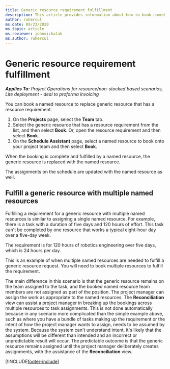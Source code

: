 ```yaml
---
title: Generic resource requirement fulfillment
description: This article provides information about how to book named resources for a generic resource requirement.
author: ruhercul
ms.date: 09/23/2020
ms.topic: article
ms.reviewer: johnmichalak
ms.author: ruhercul
---
```


# Generic resource requirement fulfillment

_**Applies To:** Project Operations for resource/non-stocked based scenarios, Lite deployment - deal to proforma invoicing_

You can book a named resource to replace generic resource that has a resource requirement.

1. On the **Projects** page, select the **Team** tab.
2. Select the generic resource that has a resource requirement from the list, and then select **Book**. Or, open the resource requirement and then select **Book**.
3. On the **Schedule Assistant** page, select a named resource to book onto your project team and then select **Book**.

When the booking is complete and fulfilled by a named resource, the generic resource is replaced with the named resource.

The assignments on the schedule are updated with the named resource as well.

## Fulfill a generic resource with multiple named resources
Fulfilling a requirement for a generic resource with multiple named resources is similar to assigning a single named resource. For example, there is a task with a duration of five days and 120 hours of effort. This task can't be completed by one resource that works a typical eight-hour day over a five-day week. 

The requirement is for 120 hours of robotics engineering over five days, which is 24 hours per day.

This is an example of when multiple named resources are needed to fulfill a generic resource request. You will need to book multiple resources to fulfill the requirement.

The main difference in this scenario is that the generic resource remains on the team assigned to the task, and the booked named resource team members are not assigned as part of the position. The project manager can assign the work as appropriate to the named resources. The **Reconciliation** view can assist a project manager in breaking up the bookings across multiple resources to task assignments. This is not done automatically because in any scenario more complicated than the simple example above, such as where you have a bundle of tasks making up the requirement or the intent of how the project manager wants to assign, needs to be assumed by the system. Because the system can't understand intent, it's likely that the assumptions will be different than intended and an incorrect or unpredictable result will occur. The predictable outcome is that the generic resource remains assigned until the project manager deliberately creates assignments, with the assistance of the **Reconciliation** view.




[!INCLUDE[footer-include](../includes/footer-banner.md)]